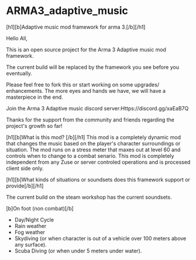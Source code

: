 # ARMA3_adaptive_music
[h1][b]Adaptive music mod framework for arma 3.[/b][/h1]


Hello All,

This is an open source project for the Arma 3 Adaptive music mod framework.

The current build will be replaced by the framework you see before you eventually.

Please feel free to fork this or start working on some upgrades/ enhancements. The more eyes and hands we have, we will have a masterpiece in the end.

Join the Arma 3 Adaptive music discord server:Https://discord.gg/xaEaB7Q

Thanks for the support from the community and friends regarding the project's growth so far!


[h1][b]What is this mod? [/b][/h1]
This mod is a completely dynamic mod that changes the music based on the player's character surroundings or situation. The mod runs on a stress meter that maxes out at level 60 and controls when to change to a combat senario. This mod is completely independent from any Zuse or server controled operations and is processed client side only.

[h1][b]What kinds of situations or soundsets does this framework support or provide[/b][/h1]

The current build on the steam workshop has the current soundsets.

[b]On foot (non combat)[/b]
  - Day/Night Cycle
  - Rain weather
  - Fog weather
  - Skydiving (or when character is out of a vehicle over 100 meters above any surface).
  - Scuba Diving (or when under 5 meters under water).

